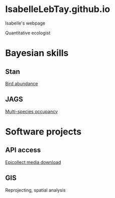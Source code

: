 # IsabelleLebTay.github.io
Isabelle's webpage 

Quantitative ecologist

# Bayesian skills

## Stan
[Bird abundance](https://github.com/IsabelleLebTay/AbundanceConditionalOccupancy)

## JAGS
[Multi-species occupancy](https://github.com/IsabelleLebTay/Retention-Community/blob/main/1_Script/community/occupancy_limited_percept.Rmd)

# Software projects
## API access
[Epicollect media download]()


## GIS

Reprojecting, spatial analysis

